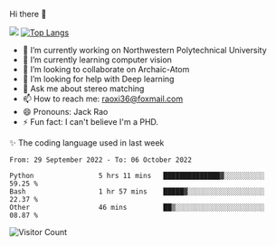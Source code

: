 Hi there 👋

![](https://github-readme-stats.vercel.app/api?username=Raohaocheng)
[![Top Langs](https://github-readme-stats.vercel.app/api/top-langs/?username=Raohaocheng&layout=compact)](https://github.com/anuraghazra/github-readme-stats)

- 🔭 I’m currently working on Northwestern Polytechnical University
- 🌱 I’m currently learning computer vision
- 👯 I’m looking to collaborate on Archaic-Atom
- 🤔 I’m looking for help with Deep learning
- 💬 Ask me about stereo matching
- 📫 How to reach me: raoxi36@foxmail.com
- 😄 Pronouns: Jack Rao
- ⚡ Fun fact: I can't believe I'm a PHD.

✨ The coding language used in last week
<!--START_SECTION:waka-->

```text
From: 29 September 2022 - To: 06 October 2022

Python                5 hrs 11 mins   ██████████████▓░░░░░░░░░░   59.25 %
Bash                  1 hr 57 mins    █████▓░░░░░░░░░░░░░░░░░░░   22.37 %
Other                 46 mins         ██▒░░░░░░░░░░░░░░░░░░░░░░   08.87 %
```

<!--END_SECTION:waka-->

![Visitor Count](https://profile-counter.glitch.me/Raohaocheng/count.svg)
